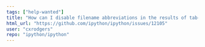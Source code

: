 ```yaml
---
tags: ["help-wanted"]
title: "How can I disable filename abbreviations in the results of tab-autocompletion?"
html_url: "https://github.com/ipython/ipython/issues/12105"
user: "cxrodgers"
repo: "ipython/ipython"
---
```


